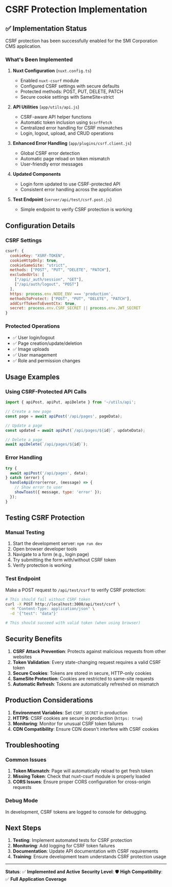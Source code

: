 # CSRF Protection Implementation

## ✅ Implementation Status

CSRF protection has been successfully enabled for the SMI Corporation CMS application.

### What's Been Implemented

1. **Nuxt Configuration** (`nuxt.config.ts`)
   - Enabled `nuxt-csurf` module
   - Configured CSRF settings with secure defaults
   - Protected methods: POST, PUT, DELETE, PATCH
   - Secure cookie settings with SameSite=strict

2. **API Utilities** (`app/utils/api.js`)
   - CSRF-aware API helper functions
   - Automatic token inclusion using `$csrfFetch`
   - Centralized error handling for CSRF mismatches
   - Login, logout, upload, and CRUD operations

3. **Enhanced Error Handling** (`app/plugins/csrf.client.js`)
   - Global CSRF error detection
   - Automatic page reload on token mismatch
   - User-friendly error messages

4. **Updated Components**
   - Login form updated to use CSRF-protected API
   - Consistent error handling across the application

5. **Test Endpoint** (`server/api/test/csrf.post.js`)
   - Simple endpoint to verify CSRF protection is working

## Configuration Details

### CSRF Settings
```javascript
csurf: {
  cookieKey: "XSRF-TOKEN",
  cookieHttpOnly: true,
  cookieSameSite: "strict",
  methods: ["POST", "PUT", "DELETE", "PATCH"],
  excludedUrls: [
    ["/api/_auth/session", "GET"],
    ["/api/auth/logout", "POST"]
  ],
  https: process.env.NODE_ENV === 'production',
  methodsToProtect: ["POST", "PUT", "DELETE", "PATCH"],
  addCsrfTokenToEventCtx: true,
  secret: process.env.CSRF_SECRET || process.env.JWT_SECRET
}
```

### Protected Operations
- ✅ User login/logout
- ✅ Page creation/update/deletion
- ✅ Image uploads
- ✅ User management
- ✅ Role and permission changes

## Usage Examples

### Using CSRF-Protected API Calls
```javascript
import { apiPost, apiPut, apiDelete } from '~/utils/api';

// Create a new page
const page = await apiPost('/api/pages', pageData);

// Update a page
const updated = await apiPut(`/api/pages/${id}`, updateData);

// Delete a page
await apiDelete(`/api/pages/${id}`);
```

### Error Handling
```javascript
try {
  await apiPost('/api/pages', data);
} catch (error) {
  handleApiError(error, (message) => {
    // Show error to user
    showToast({ message, type: 'error' });
  });
}
```

## Testing CSRF Protection

### Manual Testing
1. Start the development server: `npm run dev`
2. Open browser developer tools
3. Navigate to a form (e.g., login page)
4. Try submitting the form with/without CSRF token
5. Verify protection is working

### Test Endpoint
Make a POST request to `/api/test/csrf` to verify CSRF protection:

```bash
# This should fail without CSRF token
curl -X POST http://localhost:3000/api/test/csrf \
  -H "Content-Type: application/json" \
  -d '{"test": "data"}'

# This should succeed with valid token (when using browser)
```

## Security Benefits

1. **CSRF Attack Prevention**: Protects against malicious requests from other websites
2. **Token Validation**: Every state-changing request requires a valid CSRF token
3. **Secure Cookies**: Tokens are stored in secure, HTTP-only cookies
4. **SameSite Protection**: Cookies are restricted to same-site requests
5. **Automatic Refresh**: Tokens are automatically refreshed on mismatch

## Production Considerations

1. **Environment Variables**: Set `CSRF_SECRET` in production
2. **HTTPS**: CSRF cookies are secure in production (`https: true`)
3. **Monitoring**: Monitor for unusual CSRF token failures
4. **CDN Compatibility**: Ensure CDN doesn't interfere with CSRF cookies

## Troubleshooting

### Common Issues
1. **Token Mismatch**: Page will automatically reload to get fresh token
2. **Missing Token**: Check that nuxt-csurf module is properly loaded
3. **CORS Issues**: Ensure proper CORS configuration for cross-origin requests

### Debug Mode
In development, CSRF tokens are logged to console for debugging.

## Next Steps

1. **Testing**: Implement automated tests for CSRF protection
2. **Monitoring**: Add logging for CSRF token failures
3. **Documentation**: Update API documentation with CSRF requirements
4. **Training**: Ensure development team understands CSRF protection usage

---

**Status**: ✅ **Implemented and Active**
**Security Level**: 🛡️ **High**
**Compatibility**: ✅ **Full Application Coverage**